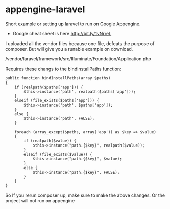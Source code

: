 appengine-laravel
=================

Short example or setting up laravel to run on Google Appengine.

* Google cheat sheet is here http://bit.ly/1vNrreL

I uploaded all the vendor files because one file, defeats the purpose of composer.  But will give you a runable example on download.

/vendor/laravel/framework/src/Illuminate/Foundation/Application.php

Requires these changs to the bindInstallPaths function:

```
public function bindInstallPaths(array $paths)
{
    if (realpath($paths['app'])) {
        $this->instance('path', realpath($paths['app']));
    }
    elseif (file_exists($paths['app'])) {
        $this->instance('path', $paths['app']);
    }
    else {
        $this->instance('path', FALSE);
    }

    foreach (array_except($paths, array('app')) as $key => $value)
    {
        if (realpath($value)) {
            $this->instance("path.{$key}", realpath($value));
        }
        elseif (file_exists($value)) {
            $this->instance("path.{$key}", $value);
        }
        else {
            $this->instance("path.{$key}", FALSE);
        }
    }
}
```

So If you rerun composer up, make sure to make the above changes.  Or the project will not run on appengine
